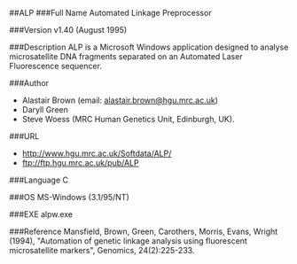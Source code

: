 ##ALP
###Full Name
Automated Linkage Preprocessor

###Version
v1.40 (August 1995)

###Description
ALP is a Microsoft Windows application designed to analyse microsatellite DNA fragments separated on an Automated Laser Fluorescence sequencer.

###Author
* Alastair Brown (email: alastair.brown@hgu.mrc.ac.uk)
* Daryll Green
* Steve Woess (MRC Human Genetics Unit, Edinburgh, UK).

###URL
* http://www.hgu.mrc.ac.uk/Softdata/ALP/
* ftp://ftp.hgu.mrc.ac.uk/pub/ALP

###Language
C

###OS
MS-Windows (3.1/95/NT)

###EXE
alpw.exe

###Reference
Mansfield, Brown, Green, Carothers, Morris, Evans, Wright (1994), "Automation of genetic linkage analysis using fluorescent microsatellite markers", Genomics, 24(2):225-233.


